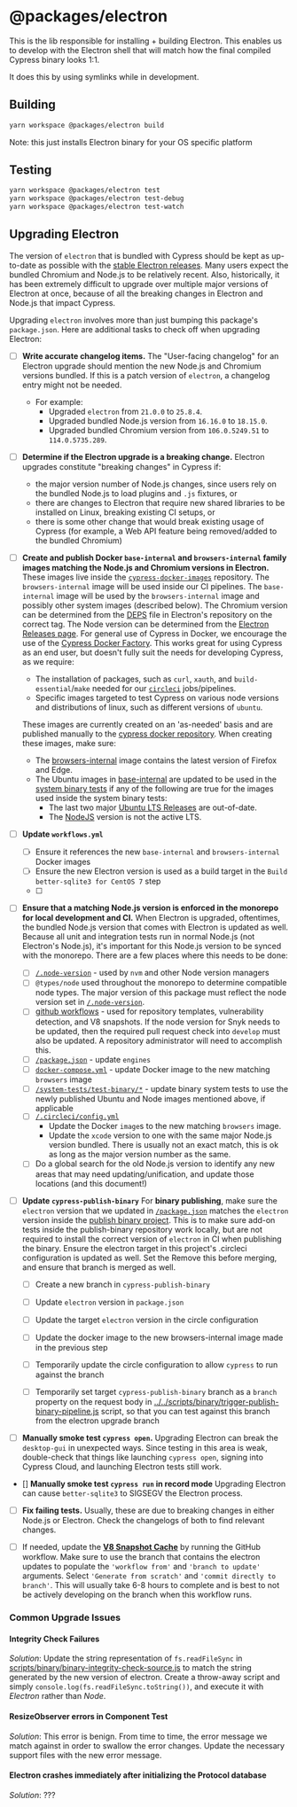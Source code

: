 # @packages/electron

This is the lib responsible for installing + building Electron. This enables us to develop with the Electron shell that will match how the final compiled Cypress binary looks 1:1.

It does this by using symlinks while in development.

## Building

```bash
yarn workspace @packages/electron build
```

Note: this just installs Electron binary for your OS specific platform

## Testing

```bash
yarn workspace @packages/electron test
yarn workspace @packages/electron test-debug
yarn workspace @packages/electron test-watch
```

## Upgrading Electron

The version of `electron` that is bundled with Cypress should be kept as up-to-date as possible with the [stable Electron releases](https://www.electronjs.org/releases/stable). Many users expect the bundled Chromium and Node.js to be relatively recent. Also, historically, it has been extremely difficult to upgrade over multiple major versions of Electron at once, because of all the breaking changes in Electron and Node.js that impact Cypress.


Upgrading `electron` involves more than just bumping this package's `package.json`. Here are additional tasks to check off when upgrading Electron:

- [ ] **Write accurate changelog items.** The "User-facing changelog" for an Electron upgrade should mention the new Node.js and Chromium versions bundled. If this is a patch version of `electron`, a changelog entry might not be needed.
    - For example:
        - Upgraded `electron` from `21.0.0` to `25.8.4`.
        - Upgraded bundled Node.js version from `16.16.0` to `18.15.0`.
        - Upgraded bundled Chromium version from `106.0.5249.51` to `114.0.5735.289`.
- [ ] **Determine if the Electron upgrade is a breaking change.** Electron upgrades constitute "breaking changes" in Cypress if:
    - the major version number of Node.js changes, since users rely on the bundled Node.js to load plugins and `.js` fixtures, or
    - there are changes to Electron that require new shared libraries to be installed on Linux, breaking existing CI setups, or
    - there is some other change that would break existing usage of Cypress (for example, a Web API feature being removed/added to the bundled Chromium)
- [ ] **Create and publish Docker `base-internal` and `browsers-internal` family images matching the Node.js and Chromium versions in Electron.** These images live inside the [`cypress-docker-images`](https://github.com/cypress-io/cypress-docker-images/) repository. The `browsers-internal` image will be used inside our CI pipelines. The `base-internal` image will be used by the `browsers-internal` image and possibly other system images (described below). The Chromium version can be determined from the [DEPS](https://github.com/electron/electron/blob/main/DEPS) file in Electron's repository on the correct tag. The Node version can be determined from the [Electron Releases page](https://www.electronjs.org/docs/latest/tutorial/electron-timelines). For general use of Cypress in Docker, we encourage the use of the [Cypress Docker Factory](https://github.com/cypress-io/cypress-docker-images#cypressfactory). This works great for using Cypress as an end user, but doesn't fully suit the needs for developing Cypress, as we require: 
    - The installation of packages, such as `curl`, `xauth`, and `build-essential`/`make` needed for our [`circleci`](../../.circleci/config.yml) jobs/pipelines.
    - Specific images targeted to test Cypress on various node versions and distributions of linux, such as different versions of `ubuntu`.

    These images are currently created on an 'as-needed' basis and are published manually to the [cypress docker repository](https://hub.docker.com/u/cypress). When creating these images, make sure: 
    - The [browsers-internal](https://github.com/cypress-io/cypress-docker-images/tree/master/browsers-internal) image contains the latest version of Firefox and Edge.
    - The Ubuntu images in [base-internal](https://github.com/cypress-io/cypress-docker-images/tree/master/base-internal) are updated to be used in the [system binary tests](../../system-tests/test-binary) if any of the following are true for the images used inside the system binary tests:
      - The last two major [Ubuntu LTS Releases](https://ubuntu.com/about/release-cycle) are out-of-date.
      - The [NodeJS](https://nodejs.org/en) version is not the active LTS.
- [ ] **Update `workflows.yml`**
    - [ ] Ensure it references the new `base-internal` and `browsers-internal` Docker images
    - [ ] Ensure the new Electron version is used as a build target in the `Build better-sqlite3 for CentOS 7` step
    - [ ]

- [ ] **Ensure that a matching Node.js version is enforced in the monorepo for local development and CI.** When Electron is upgraded, oftentimes, the bundled Node.js version that comes with Electron is updated as well. Because all unit and integration tests run in normal Node.js (not Electron's Node.js), it's important for this Node.js version to be synced with the monorepo. There are a few places where this needs to be done:
    - [ ] [`/.node-version`](../../.node-version) - used by `nvm` and other Node version managers
    - [ ] `@types/node` used throughout the monorepo to determine compatible node types. The major version of this package must reflect the node version set in [`/.node-version`](../../.node-version).
    - [ ] [github workflows](../../.github) - used for repository templates, vulnerability detection, and V8 snapshots. If the node version for Snyk needs to be updated, then the required pull request check into `develop` must also be updated. A repository administrator will need to accomplish this.
    - [ ] [`/package.json`](../../package.json) - update `engines`
    - [ ] [`docker-compose.yml`](../../docker-compose.yml) - update Docker image to the new matching `browsers` image
    - [ ] [`/system-tests/test-binary/*`](../../system-tests/test-binary) - update binary system tests to use the newly published Ubuntu and Node images mentioned above, if applicable
    - [ ] [`/.circleci/config.yml`](../../.circleci/config.yml)
        - Update the Docker `image`s to the new matching `browsers` image.
        - Update the `xcode` version to one with the same major Node.js version bundled. There is usually not an exact match, this is ok as long as the major version number as the same.
    - [ ] Do a global search for the old Node.js version to identify any new areas that may need updating/unification, and update those locations (and this document!)  

- [ ] **Update `cypress-publish-binary`** For **binary publishing**, make sure the `electron` version that we updated in [`/package.json`](../../package.json) matches the `electron` version inside the [publish binary project](https://github.com/cypress-io/cypress-publish-binary/blob/main/package.json). This is to make sure add-on tests inside the publish-binary repository work locally, but are not required to install the correct version of `electron` in CI when publishing the binary. Ensure the electron target in this project's .circleci configuration is updated as well. Set the Remove this before merging, and ensure that branch is merged as well.
  - [ ] Create a new branch in `cypress-publish-binary`
  - [ ] Update `electron` version in `package.json`
  - [ ] Update the target `electron` version in the circle configuration
  - [ ] Update the docker image to the new browsers-internal image made in the previous step
  - [ ] Temporarily update the circle configuration to allow `cypress` to run against the branch
  - [ ] Temporarily set target `cypress-publish-binary` branch as a `branch` property on the request body in [../../scripts/binary/trigger-publish-binary-pipeline.js](../../scripts/binary/trigger-publish-binary-pipeline.js) script, so that you can test against this branch from the electron upgrade branch


- [ ] **Manually smoke test `cypress open`.** Upgrading Electron can break the `desktop-gui` in unexpected ways. Since testing in this area is weak, double-check that things like launching `cypress open`, signing into Cypress Cloud, and launching Electron tests still work.
- [] **Manually smoke test `cypress run` in record mode** Upgrading Electron can cause `better-sqlite3` to SIGSEGV the Electron process.
- [ ] **Fix failing tests.** Usually, these are due to breaking changes in either Node.js or Electron. Check the changelogs of both to find relevant changes.

- [ ] If needed, update the **[V8 Snapshot Cache](https://github.com/cypress-io/cypress/actions/workflows/update_v8_snapshot_cache.yml)** by running the GitHub workflow. Make sure to use the branch that contains the electron updates to populate the `'workflow from'` and `'branch to update'` arguments. Select `'Generate from scratch'` and `'commit directly to branch'`. This will usually take 6-8 hours to complete and is best to not be actively developing on the branch when this workflow runs.


### Common Upgrade Issues

#### Integrity Check Failures

*Solution*: Update the string representation of `fs.readFileSync` in [scripts/binary/binary-integrity-check-source.js](../../scripts/binary/binary-integrity-check-source.js) to match the string generated by the new version of electron. Create a throw-away script and simply `console.log(fs.readFileSync.toString())`, and execute it with *Electron* rather than *Node*.

#### ResizeObserver errors in Component Test

*Solution*: This error is benign. From time to time, the error message we match against in order to swallow the error changes. Update the necessary support files with the new error message.

#### Electron crashes immediately after initializing the Protocol database

*Solution*: ???

